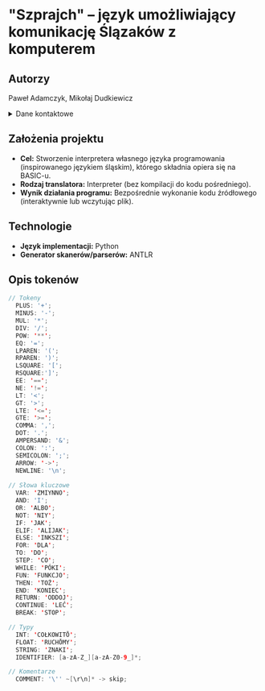 # "Szprajch" – język umożliwiający komunikację Ślązaków z komputerem

## Autorzy  
Paweł Adamczyk, Mikołaj Dudkiewicz  

<details>
  <summary>Dane kontaktowe</summary>
  Email: 
        <br>adamczyk@student.agh.edu.pl
        <br>mdudkiewicz@student.agh.edu.pl
</details>

## Założenia projektu  
- **Cel:** Stworzenie interpretera własnego języka programowania (inspirowanego językiem śląskim), którego składnia opiera się na BASIC-u.  
- **Rodzaj translatora:** Interpreter (bez kompilacji do kodu pośredniego).  
- **Wynik działania programu:** Bezpośrednie wykonanie kodu źródłowego (interaktywnie lub wczytując plik).  

## Technologie  
- **Język implementacji:** Python   
- **Generator skanerów/parserów:** ANTLR  

## Opis tokenów 
```java
// Tokeny
  PLUS: '+';
  MINUS: '-';
  MUL: '*';
  DIV: '/';
  POW: '**';
  EQ: '=';
  LPAREN: '(';
  RPAREN: ')';
  LSQUARE: '[';
  RSQUARE:']';
  EE: '==';
  NE: '!=';
  LT: '<';
  GT: '>';
  LTE: '<=';
  GTE: '>=';
  COMMA: ',';
  DOT: '.';
  AMPERSAND: '&';
  COLON: ':';
  SEMICOLON: ';';
  ARROW: '->';
  NEWLINE: '\n';
 
// Słowa kluczowe
  VAR: 'ZMIYNNO';
  AND: 'I';
  OR: 'ALBO';
  NOT: 'NIY';
  IF: 'JAK';
  ELIF: 'ALIJAK';
  ELSE: 'INKSZI';
  FOR: 'DLA';
  TO: 'DO';
  STEP: 'CO';
  WHILE: 'PÓKI';
  FUN: 'FUNKCJO';
  THEN: 'TOŻ';
  END: 'KONIEC';
  RETURN: 'ODDOJ';
  CONTINUE: 'LEĆ';
  BREAK: 'STOP';

// Typy
  INT: 'COŁKOWITŌ';
  FLOAT: 'RUCHŌMY';
  STRING: 'ZNAKI';	
  IDENTIFIER: [a-zA-Z_][a-zA-Z0-9_]*;

// Komentarze
  COMMENT: '\'' ~[\r\n]* -> skip;
```
